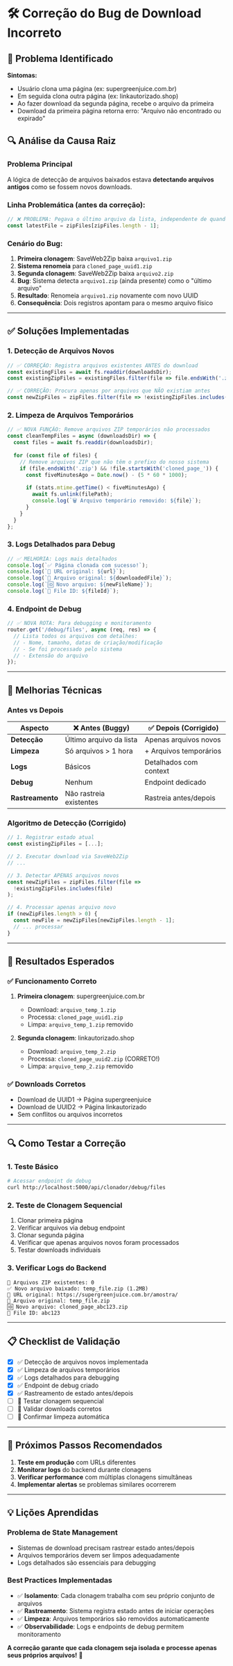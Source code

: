 # 🛠️ Correção do Bug de Download Incorreto

## 🐛 **Problema Identificado**

**Sintomas:**
- Usuário clona uma página (ex: supergreenjuice.com.br)
- Em seguida clona outra página (ex: linkautorizado.shop)
- Ao fazer download da segunda página, recebe o arquivo da primeira
- Download da primeira página retorna erro: "Arquivo não encontrado ou expirado"

## 🔍 **Análise da Causa Raiz**

### **Problema Principal**
A lógica de detecção de arquivos baixados estava **detectando arquivos antigos** como se fossem novos downloads.

### **Linha Problemática (antes da correção):**
```javascript
// ❌ PROBLEMA: Pegava o último arquivo da lista, independente de quando foi criado
const latestFile = zipFiles[zipFiles.length - 1];
```

### **Cenário do Bug:**
1. **Primeira clonagem**: SaveWeb2Zip baixa `arquivo1.zip`
2. **Sistema renomeia** para `cloned_page_uuid1.zip`
3. **Segunda clonagem**: SaveWeb2Zip baixa `arquivo2.zip`
4. **Bug**: Sistema detecta `arquivo1.zip` (ainda presente) como o "último arquivo"
5. **Resultado**: Renomeia `arquivo1.zip` novamente com novo UUID
6. **Consequência**: Dois registros apontam para o mesmo arquivo físico

---

## ✅ **Soluções Implementadas**

### **1. Detecção de Arquivos Novos**
```javascript
// ✅ CORREÇÃO: Registra arquivos existentes ANTES do download
const existingFiles = await fs.readdir(downloadsDir);
const existingZipFiles = existingFiles.filter(file => file.endsWith('.zip'));

// ✅ CORREÇÃO: Procura apenas por arquivos que NÃO existiam antes
const newZipFiles = zipFiles.filter(file => !existingZipFiles.includes(file));
```

### **2. Limpeza de Arquivos Temporários**
```javascript
// ✅ NOVA FUNÇÃO: Remove arquivos ZIP temporários não processados
const cleanTempFiles = async (downloadsDir) => {
  const files = await fs.readdir(downloadsDir);
  
  for (const file of files) {
    // Remove arquivos ZIP que não têm o prefixo do nosso sistema
    if (file.endsWith('.zip') && !file.startsWith('cloned_page_')) {
      const fiveMinutesAgo = Date.now() - (5 * 60 * 1000);
      
      if (stats.mtime.getTime() < fiveMinutesAgo) {
        await fs.unlink(filePath);
        console.log(`🗑️ Arquivo temporário removido: ${file}`);
      }
    }
  }
};
```

### **3. Logs Detalhados para Debug**
```javascript
// ✅ MELHORIA: Logs mais detalhados
console.log(`✅ Página clonada com sucesso!`);
console.log(`📄 URL original: ${url}`);
console.log(`📁 Arquivo original: ${downloadedFile}`);
console.log(`🆔 Novo arquivo: ${newFileName}`);
console.log(`🔗 File ID: ${fileId}`);
```

### **4. Endpoint de Debug**
```javascript
// ✅ NOVA ROTA: Para debugging e monitoramento
router.get('/debug/files', async (req, res) => {
  // Lista todos os arquivos com detalhes:
  // - Nome, tamanho, datas de criação/modificação
  // - Se foi processado pelo sistema
  // - Extensão do arquivo
});
```

---

## 🔧 **Melhorias Técnicas**

### **Antes vs Depois**

| **Aspecto** | **❌ Antes (Buggy)** | **✅ Depois (Corrigido)** |
|-------------|-------------------|------------------------|
| **Detecção** | Último arquivo da lista | Apenas arquivos novos |
| **Limpeza** | Só arquivos > 1 hora | + Arquivos temporários |
| **Logs** | Básicos | Detalhados com context |
| **Debug** | Nenhum | Endpoint dedicado |
| **Rastreamento** | Não rastreia existentes | Rastreia antes/depois |

### **Algoritmo de Detecção (Corrigido)**
```javascript
// 1. Registrar estado atual
const existingZipFiles = [...];

// 2. Executar download via SaveWeb2Zip
// ...

// 3. Detectar APENAS arquivos novos
const newZipFiles = zipFiles.filter(file => 
  !existingZipFiles.includes(file)
);

// 4. Processar apenas arquivo novo
if (newZipFiles.length > 0) {
  const newFile = newZipFiles[newZipFiles.length - 1];
  // ... processar
}
```

---

## 🎯 **Resultados Esperados**

### **✅ Funcionamento Correto**
1. **Primeira clonagem**: supergreenjuice.com.br
   - Download: `arquivo_temp_1.zip`
   - Processa: `cloned_page_uuid1.zip`
   - Limpa: `arquivo_temp_1.zip` removido

2. **Segunda clonagem**: linkautorizado.shop
   - Download: `arquivo_temp_2.zip`
   - Processa: `cloned_page_uuid2.zip` (CORRETO!)
   - Limpa: `arquivo_temp_2.zip` removido

### **✅ Downloads Corretos**
- Download de UUID1 → Página supergreenjuice
- Download de UUID2 → Página linkautorizado
- Sem conflitos ou arquivos incorretos

---

## 🔍 **Como Testar a Correção**

### **1. Teste Básico**
```bash
# Acessar endpoint de debug
curl http://localhost:5000/api/clonador/debug/files
```

### **2. Teste de Clonagem Sequencial**
1. Clonar primeira página
2. Verificar arquivos via debug endpoint
3. Clonar segunda página
4. Verificar que apenas arquivos novos foram processados
5. Testar downloads individuais

### **3. Verificar Logs do Backend**
```
📁 Arquivos ZIP existentes: 0
✅ Novo arquivo baixado: temp_file.zip (1.2MB)
📄 URL original: https://supergreenjuice.com.br/amostra/
📁 Arquivo original: temp_file.zip
🆔 Novo arquivo: cloned_page_abc123.zip
🔗 File ID: abc123
```

---

## 📋 **Checklist de Validação**

- [x] ✅ Detecção de arquivos novos implementada
- [x] ✅ Limpeza de arquivos temporários
- [x] ✅ Logs detalhados para debugging
- [x] ✅ Endpoint de debug criado
- [x] ✅ Rastreamento de estado antes/depois
- [ ] 🔄 Testar clonagem sequencial
- [ ] 🔄 Validar downloads corretos
- [ ] 🔄 Confirmar limpeza automática

---

## 🚀 **Próximos Passos Recomendados**

1. **Teste em produção** com URLs diferentes
2. **Monitorar logs** do backend durante clonagens
3. **Verificar performance** com múltiplas clonagens simultâneas
4. **Implementar alertas** se problemas similares ocorrerem

---

## 💡 **Lições Aprendidas**

### **Problema de State Management**
- Sistemas de download precisam rastrear estado antes/depois
- Arquivos temporários devem ser limpos adequadamente
- Logs detalhados são essenciais para debugging

### **Best Practices Implementadas**
- ✅ **Isolamento**: Cada clonagem trabalha com seu próprio conjunto de arquivos
- ✅ **Rastreamento**: Sistema registra estado antes de iniciar operações
- ✅ **Limpeza**: Arquivos temporários são removidos automaticamente
- ✅ **Observabilidade**: Logs e endpoints de debug permitem monitoramento

**A correção garante que cada clonagem seja isolada e processe apenas seus próprios arquivos!** 🎉
